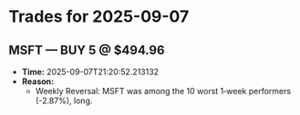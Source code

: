 # Trades for 2025-09-07

## MSFT — BUY 5 @ $494.96
- **Time:** 2025-09-07T21:20:52.213132
- **Reason:**
  - Weekly Reversal: MSFT was among the 10 worst 1‑week performers (-2.87%), long.

